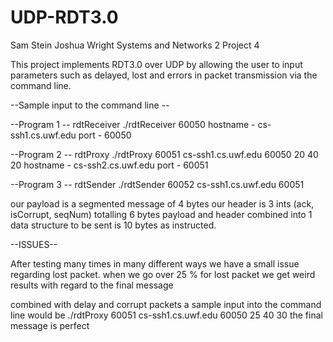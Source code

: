 # UDP-RDT3.0

Sam Stein
Joshua Wright
Systems and Networks 2
Project 4

This project implements RDT3.0 over UDP by allowing the user to input parameters such as delayed, lost and errors in packet transmission via the command line.

--Sample input to the command line --

--Program 1 --
rdtReceiver
	./rdtReceiver 60050
	hostname - cs-ssh1.cs.uwf.edu
	port - 60050

--Program 2 --
rdtProxy
	./rdtProxy 60051 cs-ssh1.cs.uwf.edu 60050 20 40 20
	hostname - cs-ssh2.cs.uwf.edu
	port - 60051

--Program 3 --
rdtSender
	./rdtSender 60052 cs-ssh1.cs.uwf.edu 60051

our payload is a segmented message of 4 bytes
our header is 3 ints (ack, isCorrupt, seqNum) totalling 6 bytes
payload and header combined into 1 data structure to be sent is 10 bytes as instructed.

--ISSUES--

After testing many times in many different ways we have a small issue regarding lost packet.
	when we go over 25 % for lost packet we get weird results with regard to the final message

combined with delay and corrupt packets a sample input into the command line would be 
		./rdtProxy 60051 cs-ssh1.cs.uwf.edu 60050 25 40 30
			the final message is perfect 
